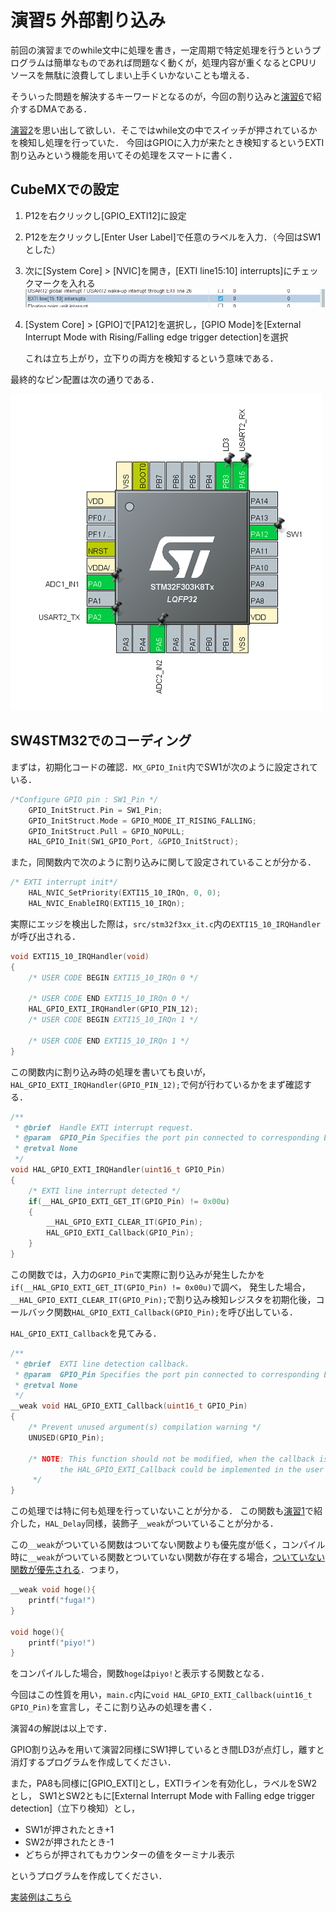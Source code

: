 # 演習5 外部割り込み

前回の演習までのwhile文中に処理を書き，一定周期で特定処理を行うというプログラムは簡単なものであれば問題なく動くが，処理内容が重くなるとCPUリソースを無駄に浪費してしまい上手くいかないことも増える．

そういった問題を解決するキーワードとなるのが，今回の割り込みと[演習6](../lec05)で紹介するDMAである．

[演習2](../lec02)を思い出して欲しい．そこではwhile文の中でスイッチが押されているかを検知し処理を行っていた．
今回はGPIOに入力が来たとき検知するというEXTI割り込みという機能を用いてその処理をスマートに書く．

## CubeMXでの設定

1. P12を右クリックし[GPIO_EXTI12]に設定
2. P12を左クリックし[Enter User Label]で任意のラベルを入力．（今回はSW1とした）
3. 次に[System Core] > [NVIC]を開き，[EXTI line15:10] interrupts]にチェックマークを入れる
![exti_on](./img/EXTI_ON.png)
1. [System Core] > [GPIO]で[PA12]を選択し，[GPIO Mode]を[External Interrupt Mode with Rising/Falling edge trigger detection]を選択
   
   これは立ち上がり，立下りの両方を検知するという意味である．

最終的なピン配置は次の通りである．

![ピン配置](./img/pin_assign.png)

## SW4STM32でのコーディング

まずは，初期化コードの確認．```MX_GPIO_Init```内でSW1が次のように設定されている．

```c
/*Configure GPIO pin : SW1_Pin */
	GPIO_InitStruct.Pin = SW1_Pin;
	GPIO_InitStruct.Mode = GPIO_MODE_IT_RISING_FALLING;
	GPIO_InitStruct.Pull = GPIO_NOPULL;
	HAL_GPIO_Init(SW1_GPIO_Port, &GPIO_InitStruct);
```

また，同関数内で次のように割り込みに関して設定されていることが分かる．
```c
/* EXTI interrupt init*/
    HAL_NVIC_SetPriority(EXTI15_10_IRQn, 0, 0);
    HAL_NVIC_EnableIRQ(EXTI15_10_IRQn);
```

実際にエッジを検出した際は，```src/stm32f3xx_it.c```内の```EXTI15_10_IRQHandler```が呼び出される．

```c
void EXTI15_10_IRQHandler(void)
{
	/* USER CODE BEGIN EXTI15_10_IRQn 0 */

	/* USER CODE END EXTI15_10_IRQn 0 */
	HAL_GPIO_EXTI_IRQHandler(GPIO_PIN_12);
	/* USER CODE BEGIN EXTI15_10_IRQn 1 */

	/* USER CODE END EXTI15_10_IRQn 1 */
}
```

この関数内に割り込み時の処理を書いても良いが，```HAL_GPIO_EXTI_IRQHandler(GPIO_PIN_12);```で何が行わているかをまず確認する．

```c
/**
 * @brief  Handle EXTI interrupt request.
 * @param  GPIO_Pin Specifies the port pin connected to corresponding EXTI line.
 * @retval None
 */
void HAL_GPIO_EXTI_IRQHandler(uint16_t GPIO_Pin)
{
	/* EXTI line interrupt detected */
	if(__HAL_GPIO_EXTI_GET_IT(GPIO_Pin) != 0x00u)
	{
		__HAL_GPIO_EXTI_CLEAR_IT(GPIO_Pin);
		HAL_GPIO_EXTI_Callback(GPIO_Pin);
	}
}
```

この関数では，入力の```GPIO_Pin```で実際に割り込みが発生したかを```if(__HAL_GPIO_EXTI_GET_IT(GPIO_Pin) != 0x00u)```で調べ，
発生した場合，```__HAL_GPIO_EXTI_CLEAR_IT(GPIO_Pin);```で割り込み検知レジスタを初期化後，コールバック関数```HAL_GPIO_EXTI_Callback(GPIO_Pin);```を呼び出している．

```HAL_GPIO_EXTI_Callback```を見てみる．

```c
/**
 * @brief  EXTI line detection callback.
 * @param  GPIO_Pin Specifies the port pin connected to corresponding EXTI line.
 * @retval None
 */
__weak void HAL_GPIO_EXTI_Callback(uint16_t GPIO_Pin)
{
	/* Prevent unused argument(s) compilation warning */
	UNUSED(GPIO_Pin);

	/* NOTE: This function should not be modified, when the callback is needed,
           the HAL_GPIO_EXTI_Callback could be implemented in the user file
	 */
}
```

この処理では特に何も処理を行っていないことが分かる．
この関数も[演習1](../lec01)で紹介した，```HAL_Delay```同様，装飾子```__weak```がついていることが分かる．

この```__weak```がついている関数はついてない関数よりも優先度が低く，コンパイル時に```__weak```がついている関数とついていない関数が存在する場合，<u>ついていない関数が優先される</u>．つまり，

```c
__weak void hoge(){
    printf("fuga!")
}

void hoge(){
    printf("piyo!")
}
```

をコンパイルした場合，関数```hoge```は```piyo!```と表示する関数となる．

今回はこの性質を用い，```main.c```内に```void HAL_GPIO_EXTI_Callback(uint16_t GPIO_Pin)```を宣言し，そこに割り込みの処理を書く．

演習4の解説は以上です．

GPIO割り込みを用いて演習2同様にSW1押しているとき間LD3が点灯し，離すと消灯するプログラムを作成してください．

また，PA8も同様に[GPIO_EXTI]とし，EXTIラインを有効化し，ラベルをSW2とし，
SW1とSW2ともに[External Interrupt Mode with Falling edge trigger detection]（立下り検知）とし，

- SW1が押されたとき+1
- SW2が押されたとき-1
- どちらが押されてもカウンターの値をターミナル表示

というプログラムを作成してください．

[実装例はこちら](./main.c)